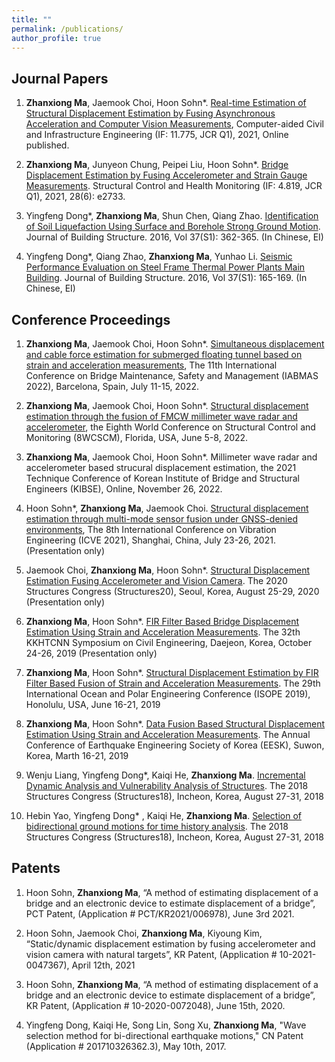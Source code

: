 ```yaml
---
title: ""
permalink: /publications/
author_profile: true
---
```

## Journal Papers
1.  **Zhanxiong Ma**, Jaemook Choi, Hoon Sohn\*. [Real-time Estimation of Structural Displacement Estimation by Fusing Asynchronous Acceleration and Computer Vision Measurements](https://onlinelibrary.wiley.com/doi/abs/10.1111/mice.12767), Computer-aided Civil and Infrastructure Engineering (IF: 11.775, JCR Q1), 2021, Online published.

3.	**Zhanxiong Ma**, Junyeon Chung, Peipei Liu, Hoon Sohn\*. [Bridge Displacement Estimation by Fusing Accelerometer and Strain Gauge Measurements](https://onlinelibrary.wiley.com/doi/abs/10.1002/stc.2733). Structural Control and Health Monitoring (IF: 4.819, JCR Q1), 2021, 28(6): e2733.

5.	Yingfeng Dong\*, **Zhanxiong Ma**, Shun Chen, Qiang Zhao. [Identification of Soil Liquefaction Using Surface and Borehole Strong Ground Motion](https://www.cnki.com.cn/Article/CJFDTotal-JZJB2016S1051.htm). Journal of Building Structure. 2016, Vol 37(S1): 362-365. (In Chinese, EI)

7.	Yingfeng Dong\*, Qiang Zhao, **Zhanxiong Ma**, Yunhao Li. [Seismic Performance Evaluation on Steel Frame Thermal Power Plants Main Building](https://www.cnki.com.cn/Article/CJFDTotal-JZJB2016S1024.htm). Journal of Building Structure. 2016, Vol 37(S1): 165-169. (In Chinese, EI)

## Conference Proceedings

1. **Zhanxiong Ma**, Jaemook Choi, Hoon Sohn\*. [Simultaneous displacement and cable force estimation for submerged floating tunnel based on strain and acceleration measurements](), The 11th International Conference on Bridge Maintenance, Safety and Management (IABMAS 2022), Barcelona, Spain, July 11-15, 2022.

2. **Zhanxiong Ma**, Jaemook Choi, Hoon Sohn\*. [Structural displacement estimation through the fusion of FMCW millimeter wave radar and accelerometer](), the Eighth World Conference on Structural Control and Monitoring (8WCSCM), Florida, USA, June 5-8, 2022.

3. **Zhanxiong Ma**, Jaemook Choi, Hoon Sohn*. Millimeter wave radar and accelerometer based strucural displacement estimation, the 2021 Technique Conference of Korean Institute of Bridge and Structural Engineers (KIBSE), Online, November 26, 2022.

3. Hoon Sohn\*, **Zhanxiong Ma**, Jaemook Choi. [Structural displacement estimation through multi-mode sensor fusion under GNSS-denied environments](https://icve.sjtu.edu.cn/wt_jb.html), The 8th International Conference on Vibration Engineering (ICVE 2021), Shanghai, China, July 23-26, 2021. (Presentation only)

5. Jaemook Choi, **Zhanxiong Ma**, Hoon Sohn\*. [Structural Displacement Estimation Fusing Accelerometer and Vision Camera](http://www.i-asem.org/publication_conf/structures20/6.SM/2.SM582/SM2582_6597A.pdf). The 2020 Structures Congress (Structures20), Seoul, Korea, August 25-29, 2020 (Presentation only)

7. **Zhanxiong Ma**, Hoon Sohn\*. [FIR Filter Based Bridge Displacement Estimation Using Strain and Acceleration Measurements](https://koasas.kaist.ac.kr/handle/10203/270122). The 32th KKHTCNN Symposium on Civil Engineering, Daejeon, Korea, October 24-26, 2019 (Presentation only)

9. **Zhanxiong Ma**, Hoon Sohn\*. [Structural Displacement Estimation by FIR Filter Based Fusion of Strain and Acceleration Measurements](https://onepetro.org/ISOPEIOPEC/proceedings-abstract/ISOPE19/All-ISOPE19/ISOPE-I-19-637/21666). The 29th International Ocean and Polar Engineering Conference (ISOPE 2019), Honolulu, USA, June 16-21, 2019

11. **Zhanxiong Ma**, Hoon Sohn\*. [Data Fusion Based Structural Displacement Estimation Using Strain and Acceleration Measurements](https://github.com/mzhx2017/Personal/blob/master/_publications/Conference%20Program.pdf). The Annual Conference of Earthquake Engineering Society of Korea (EESK), Suwon, Korea, Marth 16-21, 2019

13. Wenju Liang, Yingfeng Dong\*, Kaiqi He, **Zhanxiong Ma**. [Incremental Dynamic Analysis and Vulnerability Analysis of Structures](http://www.i-asem.org/publication_conf/structures18/8.ASMM18/YP.63.SM1559_5252F6.pdf). The 2018 Structures Congress (Structures18), Incheon, Korea, August 27-31, 2018

15. Hebin Yao, Yingfeng Dong\* , Kaiqi He, **Zhanxiong Ma**. [Selection of bidirectional ground motions for time history analysis](http://www.i-asem.org/publication_conf/structures18/8.ASMM18/YP.62.SM1558_5248F6.pdf). The 2018 Structures Congress (Structures18), Incheon, Korea, August 27-31, 2018

## Patents

1. Hoon Sohn, **Zhanxiong Ma**, “A method of estimating displacement of a bridge and an electronic device to estimate displacement of a bridge”, PCT Patent, (Application # PCT/KR2021/006978), June 3rd 2021.

3. Hoon Sohn, Jaemook Choi, **Zhanxiong Ma**, Kiyoung Kim, “Static/dynamic displacement estimation by fusing accelerometer and vision camera with natural targets”, KR Patent, (Application # 10-2021-0047367), April 12th, 2021

4. Hoon Sohn, **Zhanxiong Ma**, “A method of estimating displacement of a bridge and an electronic device to estimate displacement of a bridge”, KR Patent, (Application # 10-2020-0072048), June 15th, 2020.

5. Yingfeng Dong, Kaiqi He, Song Lin, Song Xu, **Zhanxiong Ma**, "Wave selection method for bi-directional earthquake motions," CN Patent (Application # 201710326362.3), May 10th, 2017.



